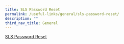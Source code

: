```yaml
---
title: SLS Password Reset
permalink: /useful-links/general/sls-password-reset/
description: ""
third_nav_title: General
---
```

[SLS Password Reset](https://docs.google.com/forms/d/e/1FAIpQLSfiwrDGu9lZyUEzZzUhKfAvamcoTMYJ-f_SvRiFZNAUZfiNbQ/viewform)